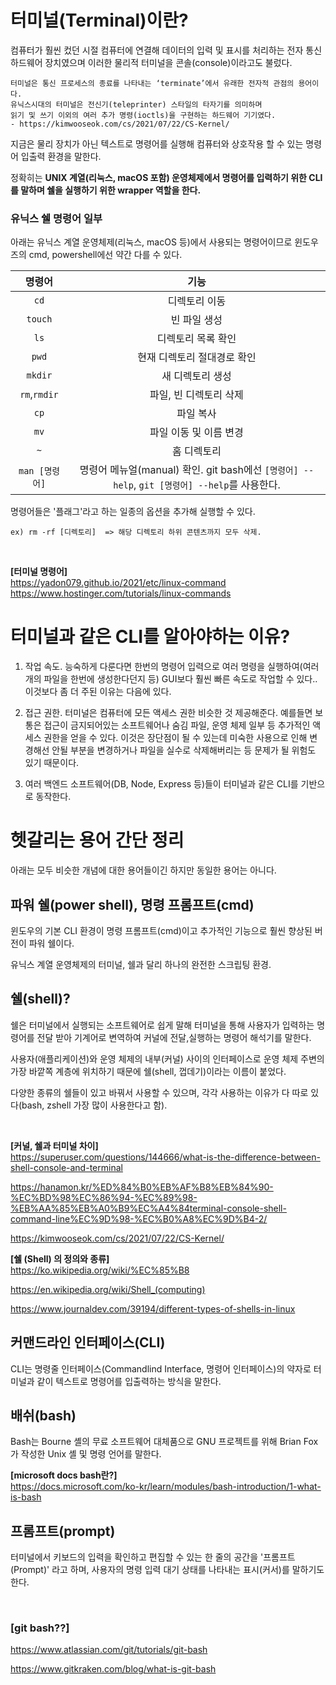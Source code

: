 <!-- ## 백엔드 콘텐츠에 대하여 (node, Express DB auth 등등) -->

# 터미널(Terminal)이란?

컴퓨터가 훨씬 컸던 시절 컴퓨터에 연결해 데이터의 입력 및 표시를 처리하는 전자 통신 하드웨어 장치였으며 이러한 물리적 터미널을 콘솔(console)이라고도 불렀다.
```
터미널은 통신 프로세스의 종료를 나타내는 ‘terminate’에서 유래한 전자적 관점의 용어이다. 
유닉스시대의 터미널은 전신기(teleprinter) 스타일의 타자기를 의미하며 
읽기 및 쓰기 이외의 여러 추가 명령(ioctls)을 구현하는 하드웨어 기기였다.
- https://kimwooseok.com/cs/2021/07/22/CS-Kernel/
```
지금은 물리 장치가 아닌 텍스트로 명령어를 실행해 컴퓨터와 상호작용 할 수 있는 명령어 입출력 환경을 말한다. 

정확히는 **UNIX 계열(리눅스, macOS 포함) 운영체제에서 명령어를 입력하기 위한 CLI를 말하며 쉘을 실행하기 위한 wrapper 역할을 한다.**



### 유닉스 쉘 명령어 일부

아래는 유닉스 계열 운영체제(리눅스, macOS 등)에서 사용되는 명령어이므로 윈도우즈의 cmd, powershell에선 약간 다를 수 있다. 

|명령어|기능|
|:---:|:---:|
|`cd`|디렉토리 이동|
|`touch`|빈 파일 생성|
|`ls`|디렉토리 목록 확인|
|`pwd`|현재 디렉토리 절대경로 확인|
|`mkdir`|새 디렉토리 생성|
|`rm`,`rmdir`|파일, 빈 디렉토리 삭제|
|`cp`|파일 복사|
|`mv`|파일 이동 및 이름 변경|
|`~`|홈 디렉토리|
|`man [명령어]`|명령어 메뉴얼(manual) 확인. git bash에선 `[명령어] --help`, `git [명령어] --help`를 사용한다.|


명령어들은 '플래그'라고 하는 일종의 옵션을 추가해 실행할 수 있다.


```
ex) rm -rf [디렉토리]  => 해당 디렉토리 하위 콘텐츠까지 모두 삭제.
```
<br>

**[터미널 명령어]** <br>
https://yadon079.github.io/2021/etc/linux-command<br>
https://www.hostinger.com/tutorials/linux-commands<br>


<!-- touch, ls는 유닉스 계열 운영체제 명령어이기 때문에 cmd에서 실행되지 않았다.
따라서 cmd(명령 프롬프트)에서는 echo $null >> filename으로, 파워쉘(윈도우 파워쉘)에서는 New-Item 생성해주었다.

cmd, 윈도우 파워쉘과 리눅스, 맥 명령어가 일부 다른 듯. 윈도우엔 쉘이 없는것인가?
-> 유닉스 계열 운영체제(리눅스 맥os)는 유닉스 쉘(bash shell, z shell 등)이 내장되어있다. -->

# 터미널과 같은 CLI를 알아야하는 이유?

1. 작업 속도. 능숙하게 다룬다면 한번의 명령어 입력으로 여러 명령을 실행하여(여러개의 파일을 한번에 생성한다던지 등) GUI보다 훨씬 빠른 속도로 작업할 수 있다.. 이것보다 좀 더 주된 이유는 다음에 있다.

2. 접근 권한. 터미널은 컴퓨터에 모든 액세스 권한 비슷한 것 제공해준다. 예를들면 보통은 접근이 금지되어있는 소프트웨어나 숨김 파일, 운영 체제 일부 등 추가적인 액세스 권한을 얻을 수 있다. 이것은 장단점이 될 수 있는데 미숙한 사용으로 인해 변경해선 안될 부분을 변경하거나 파일을 실수로 삭제해버리는 등 문제가 될 위험도 있기 때문이다.

3. 여러 백엔드 소프트웨어(DB, Node, Express 등)들이 터미널과 같은 CLI를 기반으로 동작한다. 

 
# 헷갈리는 용어 간단 정리

아래는 모두 비슷한 개념에 대한 용어들이긴 하지만 동일한 용어는 아니다. 


## 파워 쉘(power shell), 명령 프롬프트(cmd)

윈도우의 기본 CLI 환경이 명령 프롬프트(cmd)이고 추가적인 기능으로 훨씬 향상된 버전이 파워 쉘이다.

유닉스 계열 운영체제의 터미널, 쉘과 달리 하나의 완전한 스크립팅 환경.

## 쉘(shell)?

쉘은 터미널에서 실행되는 소프트웨어로 쉽게 말해 터미널을 통해 사용자가 입력하는 명령어를 전달 받아 기계어로 변역하여 커널에 전달,실행하는 명령어 해석기를 말한다.

사용자(애플리케이션)와 운영 체제의 내부(커널) 사이의 인터페이스로 운영 체제 주변의 가장 바깥쪽 계층에 위치하기 때문에 쉘(shell, 껍데기)이라는 이름이 붙었다.

다양한 종류의 쉘들이 있고 바꿔서 사용할 수 있으며, 각각 사용하는 이유가 다 따로 있다(bash, zshell 가장 많이 사용한다고 함).

<br>

**[커널, 쉘과 터미널 차이]**<br>
https://superuser.com/questions/144666/what-is-the-difference-between-shell-console-and-terminal<br>

https://hanamon.kr/%ED%84%B0%EB%AF%B8%EB%84%90-%EC%BD%98%EC%86%94-%EC%89%98-%EB%AA%85%EB%A0%B9%EC%A4%84terminal-console-shell-command-line%EC%9D%98-%EC%B0%A8%EC%9D%B4-2/ <br>

https://kimwooseok.com/cs/2021/07/22/CS-Kernel/ <br>

**[쉘 (Shell) 의 정의와 종류]** <br>
https://ko.wikipedia.org/wiki/%EC%85%B8  <br>

https://en.wikipedia.org/wiki/Shell_(computing)  <br>

https://www.journaldev.com/39194/different-types-of-shells-in-linux

## 커맨드라인 인터페이스(CLI)

CLI는 명령줄 인터페이스(Commandlind Interface, 명령어 인터페이스)의 약자로 터미널과 같이 텍스트로 명령어를 입출력하는 방식을 말한다.


## 배쉬(bash)

Bash는 Bourne 셸의 무료 소프트웨어 대체품으로 GNU 프로젝트를 위해 Brian Fox가 작성한 Unix 셸 및 명령 언어를 말한다. <br>

**[microsoft docs bash란?]** <br>
https://docs.microsoft.com/ko-kr/learn/modules/bash-introduction/1-what-is-bash

## 프롬프트(prompt)
터미널에서 키보드의 입력을 확인하고 편집할 수 있는 한 줄의 공간을 '프롬프트(Prompt)' 라고 하며, 사용자의 명령 입력 대기 상태를 나타내는 표시(커서)를 말하기도 한다.

<br>

### [git bash??]

https://www.atlassian.com/git/tutorials/git-bash <br>

https://www.gitkraken.com/blog/what-is-git-bash







<!-- 
**[유닉스와 리눅스에 대하여]** <br>
https://www.softwaretestinghelp.com/unix-vs-linux/ -->

<!-- 유닉스 계열 운영체제만 쉘을 갖는것인가

윈도우 터미널, 파워쉘, cmd(command prompt, 명령 프롬프트) 모두 쉘인가? - 아닌듯.
cmd보다 파워쉘이 더 기능이 다양하고 윈도우 터미널은 두개를 합쳐놓은 느낌인듯 
<br>
https://junetony.junebest.com/entry/%EB%AA%85%EB%A0%B9-%ED%94%84%EB%A1%AC%ED%94%84%ED%8A%B8-vs-%ED%8C%8C%EC%9B%8C%EC%89%98-vs-%EC%9C%88%EB%8F%84%EC%9A%B0-%ED%84%B0%EB%AF%B8%EB%84%90-%EC%B0%A8%EC%9D%B4%EC%A0%90 -->


